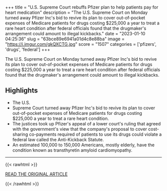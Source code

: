 +++
title = "U.S. Supreme Court rebuffs Pfizer plan to help patients pay for heart medication"
description = "The U.S. Supreme Court on Monday turned away Pfizer Inc's bid to revive its plan to cover out-of-pocket expenses of Medicare patients for drugs costing $225,000 a year to treat a rare heart condition after federal officials found that the drugmaker's arrangement could amount to illegal kickbacks."
date = "2023-01-10 04:25:36"
slug = "63bce89e6941a01d4c8e88ba"
image = "https://i.imgur.com/gkQXCTG.jpg"
score = "1507"
categories = ['pfizers', 'drugs', 'federal']
+++

The U.S. Supreme Court on Monday turned away Pfizer Inc's bid to revive its plan to cover out-of-pocket expenses of Medicare patients for drugs costing $225,000 a year to treat a rare heart condition after federal officials found that the drugmaker's arrangement could amount to illegal kickbacks.

## Highlights

- The U.S.
- Supreme Court turned away Pfizer Inc's bid to revive its plan to cover out-of-pocket expenses of Medicare patients for drugs costing $225,000 a year to treat a rare heart condition.
- The justices took up Pfizer's appeal of a lower court's ruling that agreed with the government's view that the company's proposal to cover cost-sharing co-payments required of patients to use its drugs could violate a federal law called the Anti-Kickback Statute.
- An estimated 100,000 to 150,000 Americans, mostly elderly, have the condition known as transthyretin amyloid cardiomyopathy.

---

{{< rawhtml >}}
  <p class="article-category">
    <a target="_blank" href="https://www.reuters.com/legal/us-supreme-court-rebuffs-pfizer-plan-help-patients-pay-heart-medication-2023-01-09/">READ THE ORIGINAL ARTICLE</a>
  </p>
{{< /rawhtml >}}
